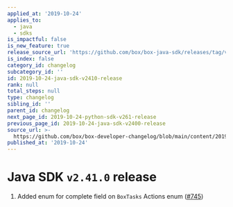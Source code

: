 ```yaml
---
applied_at: '2019-10-24'
applies_to:
  - java
  - sdks
is_impactful: false
is_new_feature: true
release_source_url: 'https://github.com/box/box-java-sdk/releases/tag/v2.41.0'
is_index: false
category_id: changelog
subcategory_id: ''
id: 2019-10-24-java-sdk-v2410-release
rank: null
total_steps: null
type: changelog
sibling_id: ''
parent_id: changelog
next_page_id: 2019-10-24-python-sdk-v261-release
previous_page_id: 2019-10-24-java-sdk-v2400-release
source_url: >-
  https://github.com/box/box-developer-changelog/blob/main/content/2019/10-24-java-sdk-v2410-release.md
published_at: '2019-10-24'
---
```

# Java SDK `v2.41.0` release

1. Added enum for complete field on `BoxTasks` Actions enum ([#745](https://github.com/box/box-java-sdk/pull/745))
